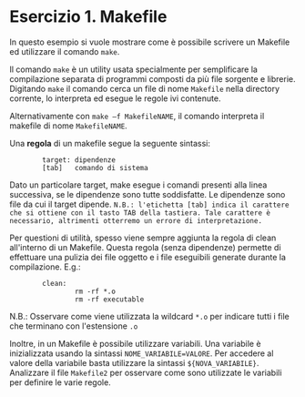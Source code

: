 # Esercizio 1. Makefile

In questo esempio si vuole mostrare come è possibile scrivere un Makefile ed utilizzare il comando ``make``.

Il comando ``make`` è un utility usata specialmente per semplificare la compilazione separata di programmi composti da più file sorgente e librerie.
Digitando ``make`` il comando cerca un file di nome ``Makefile`` nella directory corrente, lo interpreta ed esegue le regole ivi contenute.

Alternativamente con ``make –f MakefileNAME``, il comando interpreta il makefile di nome ``MakefileNAME``.

Una **regola** di un makefile segue la seguente sintassi:

```
        target: dipendenze
        [tab]   comando di sistema
```

Dato un particolare target, make esegue i comandi presenti alla linea successiva, se le dipendenze sono tutte soddisfatte.
Le dipendenze sono file da cui il target dipende. ``N.B.: l'etichetta [tab] indica il carattere che si ottiene con il tasto TAB della tastiera. Tale carattere è necessario, altrimenti otterremo un errore di interpretazione.``

Per questioni di utilità, spesso viene sempre aggiunta la regola di clean all'interno di un Makefile. Questa regola (senza dipendenze) permette di
effettuare una pulizia dei file oggetto e i file eseguibili generate durante la compilazione. E.g.:

```
        clean:
                rm -rf *.o
                rm -rf executable
```
N.B.: Osservare come viene utilizzata la wildcard ``*.o`` per indicare tutti i file che terminano con l'estensione ``.o``

Inoltre, in un Makefile è possibile utilizzare variabili. Una variabile è inizializzata usando la sintassi ``NOME_VARIABILE=VALORE``. Per accedere al valore della variabile basta utilizzare la sintassi ``${NOVA_VARIABILE}``.
Analizzare il file ``Makefile2`` per osservare come sono utilizzate le variabili per definire le varie regole.
